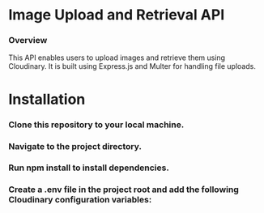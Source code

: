 

# Image Upload and Retrieval API
### Overview
This API enables users to upload images and retrieve them using Cloudinary. It is built using Express.js and Multer for handling file uploads.

# Installation
### Clone this repository to your local machine.
### Navigate to the project directory.
### Run npm install to install dependencies.
### Create a .env file in the project root and add the following Cloudinary configuration variables:
